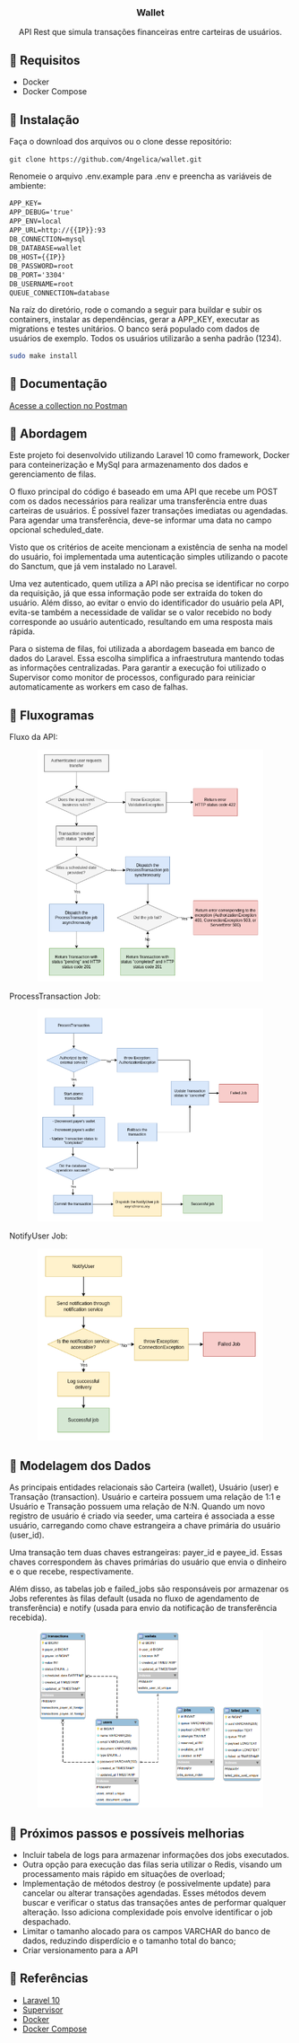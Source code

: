 <h3 align="center">Wallet</h3>

<p align="center">
   API Rest que simula transações financeiras entre carteiras de usuários.
</p>

## :pushpin: Requisitos
- Docker
- Docker Compose

## :pushpin: Instalação

Faça o download dos arquivos ou o clone desse repositório: <br>

`git clone https://github.com/4ngelica/wallet.git`

Renomeie o arquivo .env.example para .env e preencha as variáveis de ambiente:

    APP_KEY=
    APP_DEBUG='true'
    APP_ENV=local
    APP_URL=http://{{IP}}:93
    DB_CONNECTION=mysql
    DB_DATABASE=wallet
    DB_HOST={{IP}}
    DB_PASSWORD=root
    DB_PORT='3304'
    DB_USERNAME=root
    QUEUE_CONNECTION=database

Na raíz do diretório, rode o comando a seguir para buildar e subir os containers, instalar as dependências, gerar a APP_KEY, executar as migrations e testes unitários. O banco será populado com dados de usuários de exemplo. Todos os usuários utilizarão a senha padrão (1234).<br>

```sh
sudo make install
```

## :pushpin: Documentação
[Acesse a collection no Postman](https://www.postman.com/4ngelica/wallet/overview)


## :pushpin: Abordagem

Este projeto foi desenvolvido utilizando Laravel 10 como framework, Docker para conteinerização e MySql para armazenamento dos dados e gerenciamento de filas.

O fluxo principal do código é baseado em uma API que recebe um POST com os dados necessários para realizar uma transferência entre duas carteiras de usuários. É possível fazer transações imediatas ou agendadas. Para agendar uma transferência, deve-se informar uma data no campo opcional scheduled_date.

Visto que os critérios de aceite mencionam a existência de senha na model do usuário, foi implementada uma autenticação simples utilizando o pacote do Sanctum, que já vem instalado no Laravel.

Uma vez autenticado, quem utiliza a API não precisa se identificar no corpo da requisição, já que essa informação pode ser extraída do token do usuário. Além disso, ao evitar o envio do identificador do usuário pela API, evita-se também a necessidade de validar se o valor recebido no body corresponde ao usuário autenticado, resultando em uma resposta mais rápida.

Para o sistema de filas, foi utilizada a abordagem baseada em banco de dados do Laravel. Essa escolha simplifica a infraestrutura mantendo todas as informações centralizadas. Para garantir a execução foi utilizado o Supervisor como monitor de processos, configurado para reiniciar automaticamente as workers em caso de falhas.

## :pushpin: Fluxogramas

Fluxo da API:
<p align="center"><img width="80%" src="https://raw.githubusercontent.com/4ngelica/wallet/refs/heads/master/storage/images/API.png"></p>

ProcessTransaction Job:
<p align="center"><img width="80%" src="https://raw.githubusercontent.com/4ngelica/wallet/refs/heads/master/storage/images/ProcessTransaction.png"></p>

NotifyUser Job:
<p align="center"><img width="80%" src="https://raw.githubusercontent.com/4ngelica/wallet/refs/heads/master/storage/images/NotifyUser.png"></p>

## :pushpin: Modelagem dos Dados

As principais entidades relacionais são Carteira (wallet), Usuário (user) e Transação (transaction). Usuário e carteira possuem uma relação de 1:1 e Usuário e Transação possuem uma relação de N:N. Quando um novo registro de usuário é criado via seeder, uma carteira é associada a esse usuário, carregando como chave estrangeira a chave primária do usuário (user_id).

Uma transação tem duas chaves estrangeiras: payer_id e payee_id. Essas chaves correspondem às chaves primárias do usuário que envia o dinheiro e o que recebe, respectivamente.

Além disso, as tabelas job e failed_jobs são responsáveis por armazenar os Jobs referentes às filas default (usada no fluxo de agendamento de transferência) e notify (usada para envio da notificação de transferência recebida).

<p align="center"><img width="80%" src="https://raw.githubusercontent.com/4ngelica/wallet/refs/heads/master/storage/images/ERD.png"></p>

## :pushpin: Próximos passos e possíveis melhorias
 
- Incluir tabela de logs para armazenar informações dos jobs executados.
- Outra opção para execução das filas seria utilizar o Redis, visando um processamento mais rápido em situações de overload;
- Implementação de métodos destroy (e possivelmente update) para cancelar ou alterar transações agendadas. Esses métodos devem buscar e verificar o status das transações antes de performar qualquer alteração. Isso adiciona complexidade pois envolve identificar o job despachado.
- Limitar o tamanho alocado para os campos VARCHAR do banco de dados, reduzindo disperdício e o tamanho total do banco;
- Criar versionamento para a API

## :pushpin: Referências
- [Laravel 10](https://laravel.com/docs/10.x)
- [Supervisor](https://laravel.com/docs/10.x/queues#supervisor-configuration)
- [Docker](https://www.docker.com/)
- [Docker Compose](https://docs.docker.com/compose/)